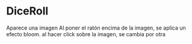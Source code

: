 # DiceRoll
Aparece una imagen
Al poner el ratón encima de la imagen, se aplica un efecto bloom.
al hacer click sobre la imagen, se cambia por otra
